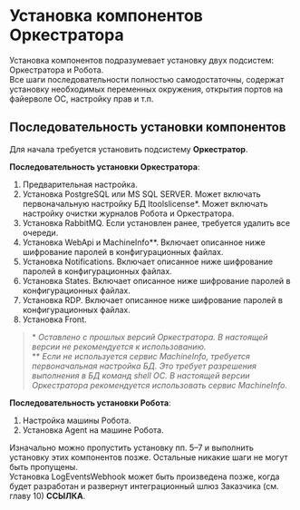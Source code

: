 # Установка компонентов Оркестратора

Установка компонентов подразумевает установку двух подсистем: Оркестратора и Робота.\
Все шаги последовательности полностью самодостаточны, содержат установку необходимых переменных окружения, открытия портов на файерволе ОС, настройку прав и т.п.

## Последовательность установки компонентов

Для начала требуется установить подсистему **Оркестратор**.

**Последовательность установки Оркестратора**:

1. Предварительная настройка.
2. Установка PostgreSQL или MS SQL SERVER. Может включать  первоначальную настройку БД ltoolslicense\*. Может включать настройку очистки журналов Робота и Оркестратора.
3. Установка RabbitMQ. Если установлен ранее, требуется удалить все очереди.
4. Установка WebApi и MachineInfo\*\*. Включает описанное ниже шифрование паролей в конфигурационных файлах.
5. Установка Notifications. Включает описанное ниже шифрование паролей в конфигурационных файлах.
6. Установка States. Включает описанное ниже шифрование паролей в конфигурационных файлах.
7. Установка RDP.	Включает описанное ниже шифрование паролей в конфигурационных файлах.
8. Установка Front.

> \* *Оставлено с прошлых версий Оркестратора. В настоящей версии не рекомендуется к использованию.*\
> \** *Если не используется сервис MachineInfo, требуется первоначальная настройка БД. Это требует разрешения выполнения в БД команд shell ОС. В настоящей версии Оркестратора рекомендуется использовать сервис MachineInfo.*

**Последовательность установки Робота**:

1. Настройка машины Робота.
2. Установка Agent на машине Робота.


Изначально можно пропустить установку пп. 5–7 и выполнить установку этих компонентов позже. Остальные никакие шаги не могут быть пропущены.\
Установка LogEventsWebhook может быть произведена позже, когда будет разработан и развернут интеграционный шлюз Заказчика (см. главу 10) **ССЫЛКА**. 


